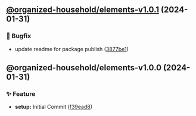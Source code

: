 ## [@organized-household/elements-v1.0.1](https://github.com/organized-household/packages/compare/@organized-household/elements-v1.0.0...@organized-household/elements-v1.0.1) (2024-01-31)


### 🐛 Bugfix

* update readme for package publish ([3877be1](https://github.com/organized-household/packages/commit/3877be1843563a91d51518b6e9a7f062737e64f6))

## @organized-household/elements-v1.0.0 (2024-01-31)


### ✨ Feature

* **setup:** Initial Commit ([f39ead8](https://github.com/organized-household/packages/commit/f39ead8b188b3a1cbd4be8ef3f3f99fae44318ca))
